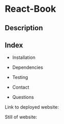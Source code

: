 # React-Book 

## Description

## Index

* Installation

* Dependencies

* Testing

* Contact

* Questions



Link to deployed website:


Still of website:

